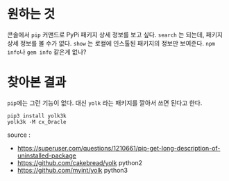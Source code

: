 
# 원하는 것

콘솔에서 `pip` 커맨드로 PyPi 패키지 상세 정보를 보고 싶다. `search` 는 되는데, 패키지 상세 정보를 볼 수가 없다. `show` 는 로컬에 인스톨된 패키지의 정보만 보여준다. `npm info`나 `gem info` 같은게 없나?

# 찾아본 결과

`pip`에는 그런 기능이 없다.  대신 `yolk` 라는 패키지를 깔아서 쓰면 된다고 한다.

```
pip3 install yolk3k
yolk3k -M cx_Oracle
```

source :
- https://superuser.com/questions/1210661/pip-get-long-description-of-uninstalled-package
- https://github.com/cakebread/yolk python2
- https://github.com/myint/yolk python3
